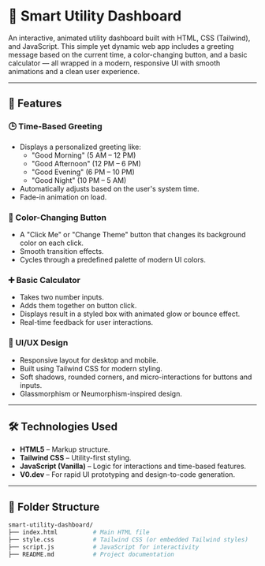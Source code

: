 # 🌟 Smart Utility Dashboard

An interactive, animated utility dashboard built with HTML, CSS (Tailwind), and JavaScript. This simple yet dynamic web app includes a greeting message based on the current time, a color-changing button, and a basic calculator — all wrapped in a modern, responsive UI with smooth animations and a clean user experience.

---

## 🚀 Features

### 🕒 Time-Based Greeting
- Displays a personalized greeting like:
  - "Good Morning" (5 AM – 12 PM)
  - "Good Afternoon" (12 PM – 6 PM)
  - "Good Evening" (6 PM – 10 PM)
  - "Good Night" (10 PM – 5 AM)
- Automatically adjusts based on the user's system time.
- Fade-in animation on load.

### 🎨 Color-Changing Button
- A "Click Me" or "Change Theme" button that changes its background color on each click.
- Smooth transition effects.
- Cycles through a predefined palette of modern UI colors.

### ➕ Basic Calculator
- Takes two number inputs.
- Adds them together on button click.
- Displays result in a styled box with animated glow or bounce effect.
- Real-time feedback for user interactions.

### 💅 UI/UX Design
- Responsive layout for desktop and mobile.
- Built using Tailwind CSS for modern styling.
- Soft shadows, rounded corners, and micro-interactions for buttons and inputs.
- Glassmorphism or Neumorphism-inspired design.

---

## 🛠️ Technologies Used

- **HTML5** – Markup structure.
- **Tailwind CSS** – Utility-first styling.
- **JavaScript (Vanilla)** – Logic for interactions and time-based features.
- **V0.dev** – For rapid UI prototyping and design-to-code generation.

---

## 📁 Folder Structure

```bash
smart-utility-dashboard/
├── index.html          # Main HTML file
├── style.css           # Tailwind CSS (or embedded Tailwind styles)
├── script.js           # JavaScript for interactivity
├── README.md           # Project documentation
